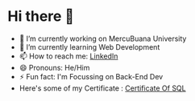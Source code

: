 Hi there 👋
==

- 🔭 I’m currently working on MercuBuana University
- 🌱 I’m currently learning Web Development
- 📫 How to reach me: [LinkedIn](https://www.linkedin.com/in/muhammad-arfan-933913293/)
- 😄 Pronouns: He/Him
- ⚡ Fun fact: I'm Focussing on Back-End Dev
- Here's some of my Certificate : [Certificate Of SQL](https://github.com/Vannn76/Vannn76/files/13161079/sertifikat_course_600_3279783_130923193624.pdf)
